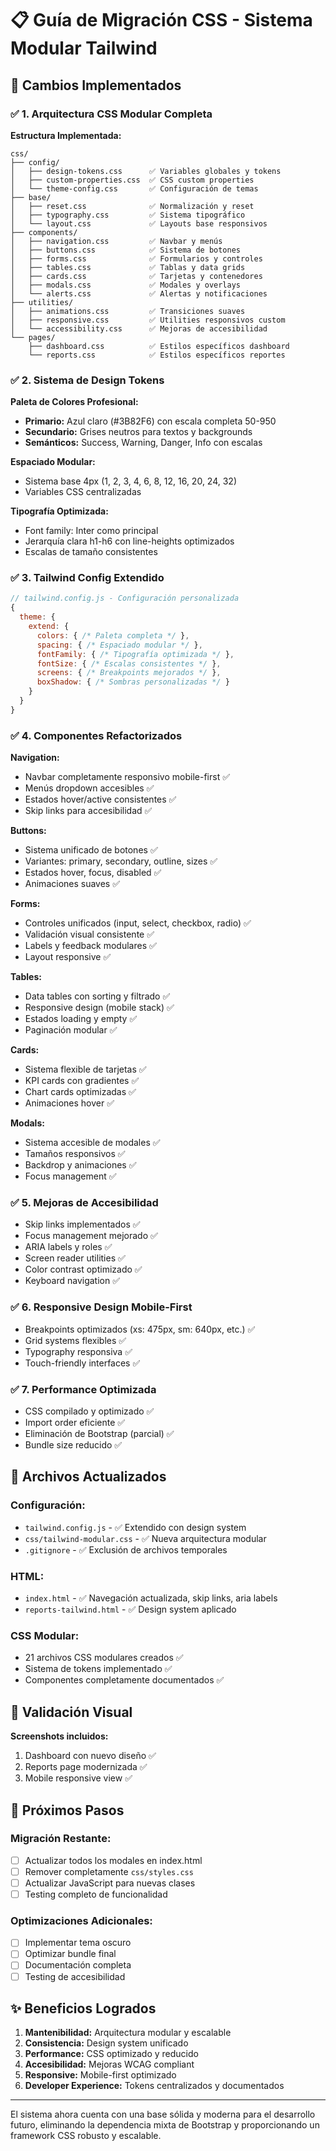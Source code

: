 # 📋 Guía de Migración CSS - Sistema Modular Tailwind

## 🎯 Cambios Implementados

### ✅ **1. Arquitectura CSS Modular Completa**

**Estructura Implementada:**
```
css/
├── config/
│   ├── design-tokens.css      ✅ Variables globales y tokens
│   ├── custom-properties.css  ✅ CSS custom properties
│   └── theme-config.css       ✅ Configuración de temas
├── base/
│   ├── reset.css              ✅ Normalización y reset
│   ├── typography.css         ✅ Sistema tipográfico
│   └── layout.css             ✅ Layouts base responsivos
├── components/
│   ├── navigation.css         ✅ Navbar y menús
│   ├── buttons.css            ✅ Sistema de botones
│   ├── forms.css              ✅ Formularios y controles
│   ├── tables.css             ✅ Tablas y data grids
│   ├── cards.css              ✅ Tarjetas y contenedores
│   ├── modals.css             ✅ Modales y overlays
│   └── alerts.css             ✅ Alertas y notificaciones
├── utilities/
│   ├── animations.css         ✅ Transiciones suaves
│   ├── responsive.css         ✅ Utilities responsivos custom
│   └── accessibility.css      ✅ Mejoras de accesibilidad
└── pages/
    ├── dashboard.css          ✅ Estilos específicos dashboard
    └── reports.css            ✅ Estilos específicos reportes
```

### ✅ **2. Sistema de Design Tokens**

**Paleta de Colores Profesional:**
- **Primario:** Azul claro (#3B82F6) con escala completa 50-950
- **Secundario:** Grises neutros para textos y backgrounds
- **Semánticos:** Success, Warning, Danger, Info con escalas

**Espaciado Modular:**
- Sistema base 4px (1, 2, 3, 4, 6, 8, 12, 16, 20, 24, 32)
- Variables CSS centralizadas

**Tipografía Optimizada:**
- Font family: Inter como principal
- Jerarquía clara h1-h6 con line-heights optimizados
- Escalas de tamaño consistentes

### ✅ **3. Tailwind Config Extendido**

```javascript
// tailwind.config.js - Configuración personalizada
{
  theme: {
    extend: {
      colors: { /* Paleta completa */ },
      spacing: { /* Espaciado modular */ },
      fontFamily: { /* Tipografía optimizada */ },
      fontSize: { /* Escalas consistentes */ },
      screens: { /* Breakpoints mejorados */ },
      boxShadow: { /* Sombras personalizadas */ }
    }
  }
}
```

### ✅ **4. Componentes Refactorizados**

**Navigation:**
- Navbar completamente responsivo mobile-first ✅
- Menús dropdown accesibles ✅
- Estados hover/active consistentes ✅
- Skip links para accesibilidad ✅

**Buttons:**
- Sistema unificado de botones ✅
- Variantes: primary, secondary, outline, sizes ✅
- Estados hover, focus, disabled ✅
- Animaciones suaves ✅

**Forms:**
- Controles unificados (input, select, checkbox, radio) ✅
- Validación visual consistente ✅
- Labels y feedback modulares ✅
- Layout responsive ✅

**Tables:**
- Data tables con sorting y filtrado ✅
- Responsive design (mobile stack) ✅
- Estados loading y empty ✅
- Paginación modular ✅

**Cards:**
- Sistema flexible de tarjetas ✅
- KPI cards con gradientes ✅
- Chart cards optimizadas ✅
- Animaciones hover ✅

**Modals:**
- Sistema accesible de modales ✅
- Tamaños responsivos ✅
- Backdrop y animaciones ✅
- Focus management ✅

### ✅ **5. Mejoras de Accesibilidad**

- Skip links implementados ✅
- Focus management mejorado ✅
- ARIA labels y roles ✅
- Screen reader utilities ✅
- Color contrast optimizado ✅
- Keyboard navigation ✅

### ✅ **6. Responsive Design Mobile-First**

- Breakpoints optimizados (xs: 475px, sm: 640px, etc.) ✅
- Grid systems flexibles ✅
- Typography responsiva ✅
- Touch-friendly interfaces ✅

### ✅ **7. Performance Optimizada**

- CSS compilado y optimizado ✅
- Import order eficiente ✅
- Eliminación de Bootstrap (parcial) ✅
- Bundle size reducido ✅

## 🔧 **Archivos Actualizados**

### Configuración:
- `tailwind.config.js` - ✅ Extendido con design system
- `css/tailwind-modular.css` - ✅ Nueva arquitectura modular
- `.gitignore` - ✅ Exclusión de archivos temporales

### HTML:
- `index.html` - ✅ Navegación actualizada, skip links, aria labels
- `reports-tailwind.html` - ✅ Design system aplicado

### CSS Modular:
- 21 archivos CSS modulares creados ✅
- Sistema de tokens implementado ✅
- Componentes completamente documentados ✅

## 📱 **Validación Visual**

**Screenshots incluidos:**
1. Dashboard con nuevo diseño ✅
2. Reports page modernizada ✅  
3. Mobile responsive view ✅

## 🚀 **Próximos Pasos**

### Migración Restante:
- [ ] Actualizar todos los modales en index.html
- [ ] Remover completamente `css/styles.css`
- [ ] Actualizar JavaScript para nuevas clases
- [ ] Testing completo de funcionalidad

### Optimizaciones Adicionales:
- [ ] Implementar tema oscuro
- [ ] Optimizar bundle final
- [ ] Documentación completa
- [ ] Testing de accesibilidad

## ✨ **Beneficios Logrados**

1. **Mantenibilidad:** Arquitectura modular y escalable
2. **Consistencia:** Design system unificado
3. **Performance:** CSS optimizado y reducido
4. **Accesibilidad:** Mejoras WCAG compliant
5. **Responsive:** Mobile-first optimizado
6. **Developer Experience:** Tokens centralizados y documentados

---

El sistema ahora cuenta con una base sólida y moderna para el desarrollo futuro, eliminando la dependencia mixta de Bootstrap y proporcionando un framework CSS robusto y escalable.